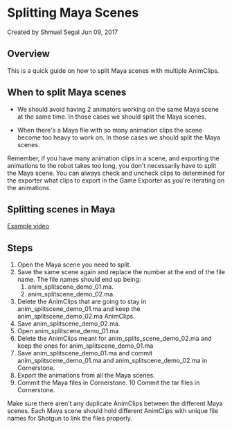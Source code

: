 # Splitting Maya Scenes

Created by Shmuel Segal Jun 09, 2017

## Overview

This is a quick guide on how to split Maya scenes with multiple AnimClips.

## When to split Maya scenes

* We should avoid having 2 animators working on the same Maya scene at the same time. In those cases we should split the Maya scenes.

* When there's a Maya file with so many animation clips the scene become too heavy to work on. In those cases we should split the Maya scenes.

Remember, if you have many animation clips in a scene, and exporting the animations to the robot takes too long, you don't necessarily have to split the Maya scene. You can always check and uncheck clips to determined for the exporter what clips to export in the Game Exporter as you're iterating on the animations.

## Splitting scenes in Maya

[Example video](images/SplitMayaScenes.mp4)


## Steps

1. Open the Maya scene you need to split.
2. Save the same scene again and replace the number at the end of the file name. The file names should end up being:
   1. anim_splitscene_demo_01.ma.
   1. anim_splitscene_demo_02.ma.
3. Delete the AnimClips that are going to stay in anim_splitscene_demo_01.ma and keep the anim_splitscene_demo_02.ma AnimClips.
4. Save anim_splitscene_demo_02.ma.
5. Open anim_splitscene_demo_01.ma
6. Delete the AnimClips meant for anim_splits_scene_demo_02.ma and keep the ones for anim_splitscene_demo_01.ma
7. Save anim_splitscene_demo_01.ma and commit anim_splitscene_demo_01.ma and anim_splitscene_demo_02.ma in Cornerstone.
8. Export the animations from all the Maya scenes.
9. Commit the Maya files in Cornerstone.
10 Commit the tar files in Cornerstone.

Make sure there aren't any duplicate AnimClips between the different Maya scenes. Each Maya scene should hold different AnimClips with unique file names for Shotgun to link the files properly.
